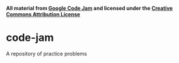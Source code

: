 #### All material from [Google Code Jam](https://code.google.com/codejam/) and licensed under the [Creative Commons Attribution License](http://creativecommons.org/licenses/by/3.0/)

# code-jam
A repository of practice problems
